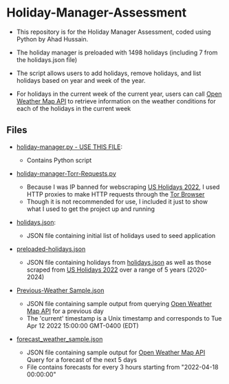 # Holiday-Manager-Assessment

* This repository is for the Holiday Manager Assessment, coded using Python by Ahad Hussain. <br />

* The holiday manager is preloaded with 1498 holidays (including 7 from the holidays.json file) <br />

* The script allows users to add holidays, remove holidays, and list holidays based on year and week of the year. <br />

* For holidays in the current week of the current year, users can call [Open Weather Map API](https://rapidapi.com/community/api/open-weather-map/) 
 to retrieve information on the weather conditions for each of the holidays in the current week


## Files

* [holiday-manager.py - USE THIS FILE](https://github.com/ahadh762/Holiday-Manager-Assessment/blob/master/holiday-manager.py):
    * Contains Python script 

* [holiday-manager-Torr-Requests.py](https://github.com/ahadh762/Holiday-Manager-Assessment/blob/master/holiday-manager-Tor-Requests.py)
    * Because I was IP banned for webscraping [US Holidays 2022](https://www.timeanddate.com/holidays), I used HTTP proxies to make HTTP requests through the [Tor Browser](https://www.torproject.org)
    * Though it is not recommended for use, I included it just to show what I used to get the project up and running

* [holidays.json](https://github.com/ahadh762/Holiday-Manager-Assessment/blob/master/holidays.json):
    * JSON file containing initial list of holidays used to seed application
   
* [preloaded-holidays.json](https://github.com/ahadh762/Holiday-Manager-Assessment/blob/master/preloaded_holidays.json)
  * JSON file containing holidays from [holidays.json](https://github.com/ahadh762/Holiday-Manager-Assessment/blob/master/holidays.json) as well as those scraped from [US Holidays 2022](https://www.timeanddate.com/holidays/us/2020) over a range of 5 years (2020-2024)

* [Previous-Weather Sample.json](https://github.com/ahadh762/Holiday-Manager-Assessment/blob/master/Weather%20Samples/Previous-weather%20Sample.json)
  * JSON file containing sample output from querying [Open Weather Map API](https://rapidapi.com/community/api/open-weather-map/) for a previous day
  * The 'current' timestamp is a Unix timestamp and corresponds to Tue Apr 12 2022 15:00:00 GMT-0400 (EDT)
 
* [forecast_weather_sample.json](https://github.com/ahadh762/Holiday-Manager-Assessment/blob/master/Weather%20Samples/forecast_weather_sample.json)
  * JSON file containing sample output for [Open Weather Map API](https://rapidapi.com/community/api/open-weather-map/) Query for a forecast of the next 5 days
  * File contains forecasts for every 3 hours starting from "2022-04-18 00:00:00"


   
